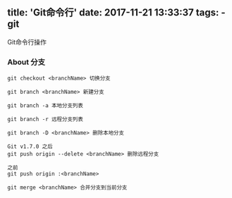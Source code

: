 title: 'Git命令行'
date: 2017-11-21 13:33:37
tags:
    - git
---
Git命令行操作
<!--more-->

### About 分支
```
git checkout <branchName> 切换分支

git branch <branchName> 新建分支

git branch -a 本地分支列表

git branch -r 远程分支列表

git branch -D <branchName> 删除本地分支

Git v1.7.0 之后
git push origin --delete <branchName> 删除远程分支

之前
git push origin :<branchName>

git merge <branchName> 合并分支到当前分支

```


